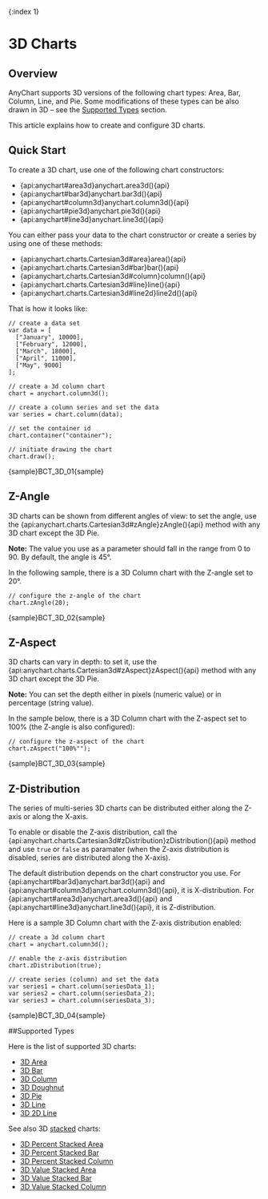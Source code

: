 {:index 1}
# 3D Charts

## Overview

AnyChart supports 3D versions of the following chart types: Area, Bar, Column, Line, and Pie. Some modifications of these types can be also drawn in 3D – see the [Supported Types](#supported_types) section.

This article explains how to create and configure 3D charts.

## Quick Start

To create a 3D chart, use one of the following chart constructors:

* {api:anychart#area3d}anychart.area3d(){api}
* {api:anychart#bar3d}anychart.bar3d(){api}
* {api:anychart#column3d}anychart.column3d(){api}
* {api:anychart#pie3d}anychart.pie3d(){api}
* {api:anychart#line3d}anychart.line3d(){api}

You can either pass your data to the chart constructor or create a series by using one of these methods:

* {api:anychart.charts.Cartesian3d#area}area(){api}
* {api:anychart.charts.Cartesian3d#bar}bar(){api}
* {api:anychart.charts.Cartesian3d#column}column(){api}
* {api:anychart.charts.Cartesian3d#line}line(){api}
* {api:anychart.charts.Cartesian3d#line2d}line2d(){api}

That is how it looks like:

```
// create a data set
var data = [
  ["January", 10000],
  ["February", 12000],
  ["March", 18000],
  ["April", 11000],
  ["May", 9000]
];

// create a 3d column chart
chart = anychart.column3d();

// create a column series and set the data
var series = chart.column(data);

// set the container id
chart.container("container");

// initiate drawing the chart
chart.draw();
```

{sample}BCT\_3D\_01{sample}

## Z-Angle

3D charts can be shown from different angles of view: to set the angle, use the {api:anychart.charts.Cartesian3d#zAngle}zAngle(){api} method with any 3D chart except the 3D Pie.

**Note:** The value you use as a parameter should fall in the range from 0 to 90. By default, the angle is 45°. 

In the following sample, there is a 3D Column chart with the Z-angle set to 20°.

```
// configure the z-angle of the chart
chart.zAngle(20);
```

{sample}BCT\_3D\_02{sample}

## Z-Aspect

3D charts can vary in depth: to set it, use the {api:anychart.charts.Cartesian3d#zAspect}zAspect(){api} method with any 3D chart except the 3D Pie.

**Note:** You can set the depth either in pixels (numeric value) or in percentage (string value).

In the sample below, there is a 3D Column chart with the Z-aspect set to 100% (the Z-angle is also configured):

```
// configure the z-aspect of the chart
chart.zAspect("100%"");
```

{sample}BCT\_3D\_03{sample}

## Z-Distribution

The series of multi-series 3D charts can be distributed either along the Z-axis or along the X-axis.

To enable or disable the Z-axis distribution, call the {api:anychart.charts.Cartesian3d#zDistribution}zDistribution(){api} method and use `true` or `false` as paramater (when the Z-axis distribution is disabled, series are distributed along the X-axis).

The default distribution depends on the chart constructor you use. For {api:anychart#bar3d}anychart.bar3d(){api} and {api:anychart#column3d}anychart.column3d(){api}, it is X-distribution. For {api:anychart#area3d}anychart.area3d(){api} and {api:anychart#line3d}anychart.line3d(){api}, it is Z-distribution.

Here is a sample 3D Column chart with the Z-axis distribution enabled:

```
// create a 3d column chart
chart = anychart.column3d();

// enable the z-axis distribution
chart.zDistribution(true);

// create series (column) and set the data
var series1 = chart.column(seriesData_1);
var series2 = chart.column(seriesData_2);
var series3 = chart.column(seriesData_3);
```

{sample}BCT\_3D\_04{sample}

##Supported Types

Here is the list of supported 3D charts:

* [3D Area](Area_Chart)
* [3D Bar](Bar_Chart)
* [3D Column](Column_Chart)
* [3D Doughnut](Doughnut_Chart)
* [3D Pie](Pie_Chart)
* [3D Line](Line_Chart)
* [3D 2D Line](2D_Line_Chart)

See also 3D [stacked](../Stacked/Overview) charts:

* [3D Percent Stacked Area](../Stacked/Percent/3D_Area_Chart)
* [3D Percent Stacked Bar](../Stacked/Percent/3D_Bar_Chart)
* [3D Percent Stacked Column](../Stacked/Percent/3D_Column_Chart)
* [3D Value Stacked Area](../Stacked/Value/3D_Area_Chart)
* [3D Value Stacked Bar](../Stacked/Value/3D_Bar_Chart)
* [3D Value Stacked Column](../Stacked/Value/3D_Column_Chart)